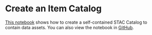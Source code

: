 # Create an Item Catalog
[This notebook](../../../../examples/creating-an-item-catalog) shows how to create a self-contained STAC Catalog to contain data assets. You can also view the notebook in [GitHub](https://github.com/ESA-EarthCODE/documentation/examples/).

